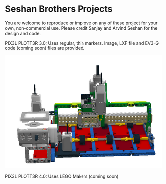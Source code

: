 # Seshan Brothers Projects
You are welcome to reproduce or improve on any of these project for your own, non-commercial use.  Please credit Sanjay and Arvind Seshan for the design and code.

PIX3L PLOTT3R 3.0: Uses regular, thin markers. Image, LXF file and EV3-G code (coming soon) files are provided.

![picture](V3/Pix3lv3.png)

PIX3L PLOTT3R 4.0: Uses LEGO Makers (coming soon)
